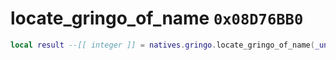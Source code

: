 # locate_gringo_of_name `0x08D76BB0`

```lua
local result --[[ integer ]] = natives.gringo.locate_gringo_of_name(_unk0 --[[ integer ]], _unk1 --[[ integer ]], _unk2 --[[ integer ]], _unk3 --[[ integer ]])
```